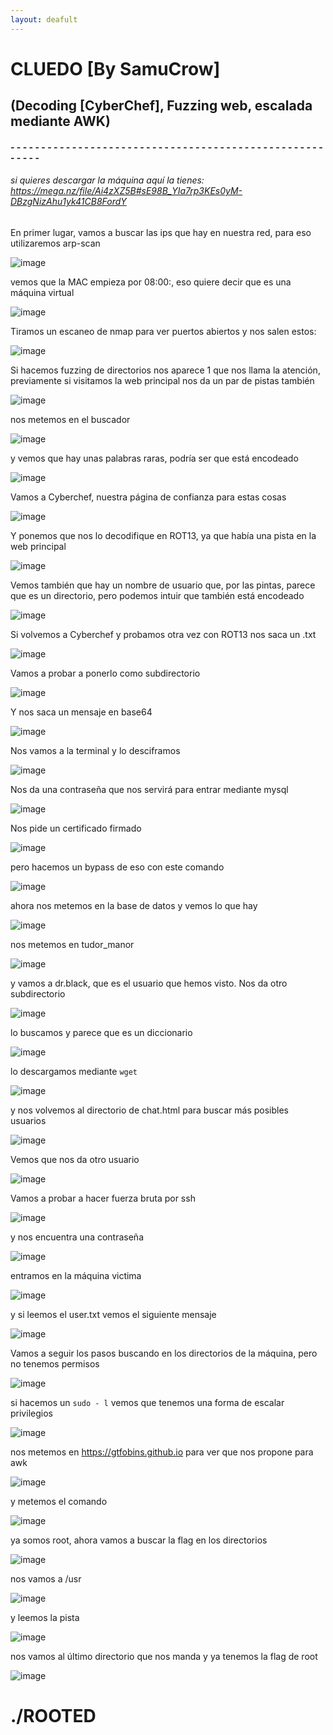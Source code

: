 ```yaml
---
layout: deafult
---
```



# CLUEDO [By SamuCrow]
## (Decoding [CyberChef], Fuzzing web, escalada mediante AWK)

#### - - - - - - - - - - - - - - - - - - - - - - - - - - - - - - - - - - - - - - - - - - - - - - - - - - - - - - - - 

###### si quieres descargar la máquina aquí la tienes: https://mega.nz/file/Ai4zXZ5B#sE98B_YIa7rp3KEs0yM-DBzgNizAhu1yk41CB8FordY


En primer lugar, vamos a buscar las ips que hay en nuestra red, para eso utilizaremos arp-scan

![image](../zimages/Pasted_image_20241005160925.png)

vemos que la MAC empieza por 08:00:, eso quiere decir que es una máquina virtual

![image](../zimages/Pasted_image_20241005160938.png)

Tiramos un escaneo de nmap para ver puertos abiertos y nos salen estos:

![image](../zimages/Pasted_image_20241005161743.png)

Si hacemos fuzzing de directorios nos aparece 1 que nos llama la atención, previamente si visitamos la web principal nos da un par de pistas también 

![image](../zimages/Pasted_image_20241005161718.png)

nos metemos en el buscador

![image](../zimages/Pasted_image_20241005161833.png)

y vemos que hay unas palabras raras, podría ser que está encodeado

![image](../zimages/Pasted_image_20241005162120.png)

Vamos a Cyberchef, nuestra página de confianza para estas cosas

![image](../zimages/Pasted_image_20241005162107.png)

Y ponemos que nos lo decodifique en ROT13, ya que había una pista en la web principal

![image](../zimages/Pasted_image_20241005162142.png)

Vemos también que hay un nombre de usuario que, por las pintas, parece que es un directorio, pero podemos intuir que también está encodeado

![image](../zimages/Pasted_image_20241005162151.png)

Si volvemos a Cyberchef y probamos otra vez con ROT13 nos saca un .txt

![image](../zimages/Pasted_image_20241005162209.png)

Vamos a probar a ponerlo como subdirectorio

![image](../zimages/Pasted_image_20241005162229.png)

Y nos saca un mensaje en base64

![image](../zimages/Pasted_image_20241005162239.png)

Nos vamos a la terminal y lo desciframos

![image](../zimages/Pasted_image_20241005162341.png)

Nos da una contraseña que nos servirá para entrar mediante mysql

![image](../zimages/Pasted_image_20241005165126.png)

Nos pide un certificado firmado

![image](../zimages/Pasted_image_20241005165225.png)

pero hacemos un bypass de eso con este comando

![image](../zimages/Pasted_image_20241005165252.png)

ahora nos metemos en la base de datos y vemos lo que hay

![image](../zimages/Pasted_image_20241005165335.png)

nos metemos en tudor_manor

![image](../zimages/Pasted_image_20241005165430.png)

y vamos a dr.black, que es el usuario que hemos visto. Nos da otro subdirectorio

![image](../zimages/Pasted_image_20241005165520.png)

lo buscamos y parece que es un diccionario

![image](../zimages/Pasted_image_20241005165547.png)

lo descargamos mediante `wget`

![image](../zimages/Pasted_image_20241005165655.png)

y nos volvemos al directorio de chat.html para buscar más posibles usuarios

![image](../zimages/Pasted_image_20241005165730.png)

Vemos que nos da otro usuario

![image](../zimages/Pasted_image_20241005165740.png)

Vamos a probar a hacer fuerza bruta por ssh

![image](../zimages/Pasted_image_20241005165904.png)

y nos encuentra una contraseña 

![image](../zimages/Pasted_image_20241005170017.png)

entramos en la máquina victima

![image](../zimages/Pasted_image_20241005170112.png)

y si leemos el user.txt vemos el siguiente mensaje

![image](../zimages/Pasted_image_20241005170304.png)

Vamos a seguir los pasos buscando en los directorios de la máquina, pero no tenemos permisos

![image](../zimages/Pasted_image_20241005170355.png)

si hacemos un `sudo - l` vemos que tenemos una forma de escalar privilegios

![image](../zimages/Pasted_image_20241005170408.png)

nos metemos en https://gtfobins.github.io para ver que nos propone para awk

![image](../zimages/Pasted_image_20241005170438.png)

y metemos el comando

![image](../zimages/Pasted_image_20241005170539.png)

ya somos root, ahora vamos a buscar la flag en los directorios

![image](../zimages/Pasted_image_20241005170751.png)

nos vamos a /usr

![image](../zimages/Pasted_image_20241005170828.png)

y leemos la pista

![image](../zimages/Pasted_image_20241005170922.png)

nos vamos al último directorio que nos manda y ya tenemos la flag de root

![image](../zimages/Pasted_image_20241005171009.png)


# ./ROOTED
